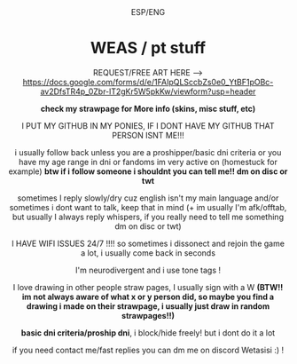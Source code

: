 <div align="center">
ESP/ENG

 # WEAS / pt stuff
 REQUEST/FREE ART HERE --> https://docs.google.com/forms/d/e/1FAIpQLSccbZs0e0_YtBF1pOBc-av2DfsTR4p_0Zbr-lT2gKr5W5pkKw/viewform?usp=header
 
**check my strawpage for More info (skins, misc stuff, etc)**

I PUT MY GITHUB IN MY PONIES, IF I DONT HAVE MY GITHUB THAT PERSON ISNT ME!!!

i usually follow back unless you are a proshipper/basic dni criteria or you have my age range in dni or fandoms im very active on (homestuck for example) **btw if i follow someone i shouldnt you can tell me!! dm on disc or twt**

sometimes I reply slowly/dry cuz english isn't my main language and/or sometimes i dont want to talk, keep that in mind (+ im usually I'm afk/offtab, but usually I always reply whispers, if you really need to tell me something dm on disc or twt) 

I HAVE  WIFI ISSUES 24/7 !!!! so sometimes i dissonect and rejoin the game a lot, i usually come back in seconds

I'm neurodivergent and i use tone tags ! 



I love drawing in other people straw pages, I usually sign with a W **(BTW!! im not always aware of what x or y person did, so maybe you find a drawing i made on their strawpage, i usually just draw in random strawpages!!)**

**basic dni criteria/proship dni**, i block/hide freely! but i dont do it a lot

if you need contact me/fast replies you can dm me on discord Wetasisi :) !

